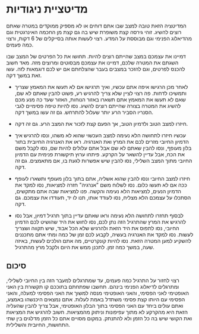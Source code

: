 מדיטציית ניגודיות
===== 

המדיטציה הזאת טובה למצב שבו אתם דוחים או לא מספיק ממוקדים במטרה שאתם רוצים להשיג. זוהי גירסה קצת משופרת שיש בה גם קצת מן החכמה האינרגטית וגם מהדיאלוג הפנימי וגם מבוססת על המדע. רצוי לעשות אותה בסייקלים של 6 דקות, ורצוי כמה פעמים. 

דמיינו את עצמכם במצב שהייתם רוצים להיות. תחושו את כל הפרטים של המצב שבו השגתם את המטרה שלכם, דמיינו את עצמכם מבסוטים ומרוצים מזה. מאד חשוב להכנס לפרטים, וגם להזכר במצבים בעבר שהצלחתם אם יש לכם דוגמאות לזה. עשו זאת במשך דקה. 

- לאחר מכן הרגישו איפה אתם עכשיו, ואיך תרגישו אם לא תעשו את המאמץ שצריך ותמשיכו לדחות. פה רצוי לציין שלא צריך להרגיש רע, פשוט להבין שאתם לא שם, שאם לא תעשו את המאמץ אתם תשארו באזור הנוחות, האזור שעד כה מנע מכם להשיג את המטרה בצורה שהייתם רוצים להשיג. נסו להיות טיפה פסימיים לגבי הסנריו הסביר הרע יותר שעלול להתרחש. גם זה עשו במשך דקה. 

- חיזרו למצב הטוב ולדמיון הטוב, אך הפעם קצת לזכור את המצב הרע. גם זה דקה. 

- עכשיו חיזרו לתחושה הלא נעימה למצב העכשוי שהוא לא משהו, ונסו להרגיש איך הדמיון החיובי מזרים לכם את המרץ ואת האנרגיה. ראו את האנרגיה החיובית בתור בלון מעופף, ונסו להבין שאתם לא שם אבל אתם עלולים להיות שם, נסו לקבל משם את הכח, אבל עדיין להשאר על הקרקע. פיתחו ערוץ תיקשורת פנימית עם הדמיון החיובי מתוך המצב השלילי, נסו להבין שיש אפשרות לגעת בו, אם מתאמצים. גם זה דקה. 

- חיזרו למצב החיובי ונסו להבין שהוא אשליה, אתם בתוך בלון מעופף ותשארו לעופף ככה אם לא תעשו כלום. נסו לשלוח משם "אנרגיה" חזרה למציאות, נסו למקד את הדמיון הנעים, למציאות הלא נעימה והקשה. פנו למציאות שבה אתם מתקשים, הסתכלו על עצמכם הלא מצליח, נסו לעודד אותו, תנו לו יד, תעודדו את עצמכם. גם דקה. 

- לבסוף תחזרו לתחושה הלא נעימה וראו שאתם עדיין בתוך תרגיל דמיון, אבל נסו להרגיש את המרץ שהתרגיל הזה נתן לכם, נסו לחוש את היד שהושיט לכם הדמיון החיובי, נסו לתפוס את היד הזאת ולהרגיש שלא הכל אבוד, שיש תקווה ושצריך לעשות. נסו למקד את האנרגיה בעשיה, לקבוע לכם זמן של כמה ומתי אתם מתכננים להשקיע למען המטרה הזאת. נסו להיות קונקרטיים, מה אתם הולכים לעשות, באיזה שעה, במשך כמה זמן. לתכנן ממש את היום ולקבל מרץ מהתרגיל. 

## סיכום

רצוי לחזור על התרגיל כמה פעמים, עד שמתרגלים למעבר הזה בין החיובי לשלילי, ומתרגלים לדיאלוג הפנימי בינהם. תחשבו שפתחתם בתוככם קו תקשורת בין האני האופטימי לאני הפסימי, והאני האופטימי מנסה למשוך את האני הפסימי למעלה, והאני הפסימי עם היותו קצת פסימי משתדל באמת לעלות. אתם נמצאים היכנשהו באמצע, ואתם עולים ביחד עם האני הפסימי בתוך הבלון האופטימי, אבל צריך להבין שהעליה הזאת היא מהקרקע לא מתוך עפיפונות וניתוק מהמציאות. חשוב להרגיש את המציאות ואת הקושי שיש בה כל הזמן ולא להתנתק. במקום מסויים אתם כל הזמן מדלגים בין שתי התחושות, החיובית והשלילית. 
